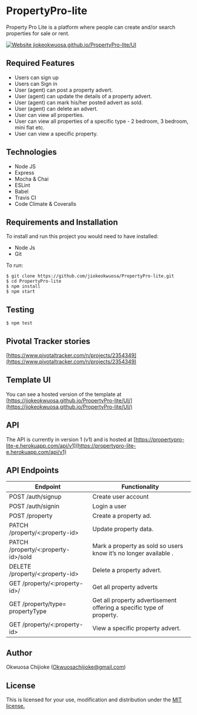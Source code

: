 # PropertyPro-lite

Property Pro Lite is a platform where people can create and/or search properties for sale or rent.

[![Website jiokeokwuosa.github.io/PropertyPro-lite/UI](https://img.shields.io/website-up-down-green-red/https/jiokeokwuosa.github.io/PropertyPro-lite/UI.svg)](https://jiokeokwuosa.github.io/PropertyPro-lite/UI/)

## Required Features

- Users can sign up
- Users can Sign in
- User (agent) can post a property advert.
- User (agent) can update the details of a property advert.
- User (agent) can mark his/her posted advert as sold.
- User (agent) can delete an advert.
- User can view all properties.
- User can view all properties of a specific type - 2 bedroom, 3 bedroom,
mini flat etc.
- User can view a specific property.

## Technologies

- Node JS
- Express
- Mocha & Chai
- ESLint
- Babel
- Travis CI
- Code Climate & Coveralls

## Requirements and Installation

To install and run this project you would need to have installed:
- Node Js
- Git

To run:
```
$ git clone https://github.com/jiokeokwuosa/PropertyPro-lite.git
$ cd PropertyPro-lite
$ npm install
$ npm start
```

## Testing
```
$ npm test
```

## Pivotal Tracker stories

[https://www.pivotaltracker.com/n/projects/2354349](https://www.pivotaltracker.com/n/projects/2354349)

## Template UI

You can see a hosted version of the template at [https://jiokeokwuosa.github.io/PropertyPro-lite/UI/](https://jiokeokwuosa.github.io/PropertyPro-lite/UI/)

## API

The API is currently in version 1 (v1) and is hosted at [https://propertypro-lite-e.herokuapp.com/api/v1](https://propertypro-lite-e.herokuapp.com/api/v1)

## API Endpoints

| Endpoint                                         | Functionality                            |
| ------------------------------------------------ | -----------------------------------------|
| POST /auth/signup                                | Create user account                      |
| POST /auth/signin                                | Login a user                             |
| POST /property                                   | Create a property ad.                    |
| PATCH /property/<:property-id>                   | Update property data.                    |
| PATCH /property/<:property-id>/sold              | Mark a property as sold so users know it’s no longer available .|
| DELETE /property/<:property-id>                  | Delete a property advert.                |
| GET /property/<:property-id>/                    | Get all property adverts                 |
| GET /property/type= propertyType                 | Get all property advertisement offering a specific type of property. |
| GET /property/<:property-id>                     |  View a specific property advert.        |

## Author

Okwuosa Chijioke (Okwuosachijioke@gmail.com)

## License

This is licensed for your use, modification and distribution under the [MIT license.](https://opensource.org/licenses/MIT)
